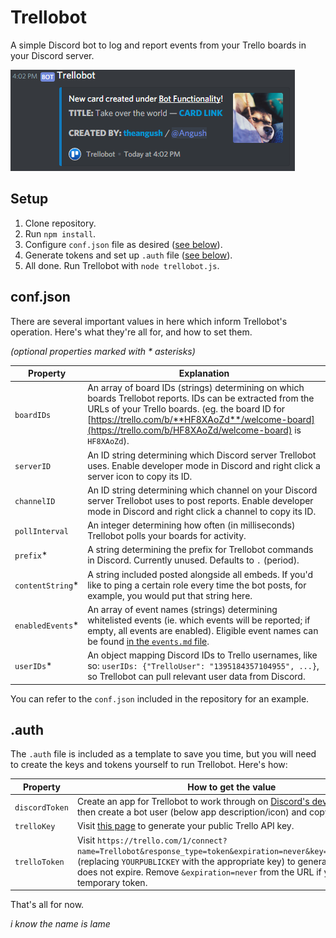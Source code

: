 # Trellobot
A simple Discord bot to log and report events from your Trello boards in your Discord server.

![Image example of Trellobot alert](https://raw.githubusercontent.com/Angush/trellobot/master/example-alert.png "Image example of Trellobot alert")

## Setup
1. Clone repository.
2. Run `npm install`.
3. Configure `conf.json` file as desired ([see below](#confjson)).
4. Generate tokens and set up `.auth` file ([see below](#auth)).
5. All done. Run Trellobot with `node trellobot.js`.

## conf.json
There are several important values in here which inform Trellobot's operation. Here's what they're all for, and how to set them.

*(optional properties marked with * asterisks)*

Property         | Explanation
---------------- | -----------
`boardIDs`       | An array of board IDs (strings) determining on which boards Trellobot reports. IDs can be extracted from the URLs of your Trello boards. (eg. the board ID for [https://trello.com/b/**HF8XAoZd**/welcome-board](https://trello.com/b/HF8XAoZd/welcome-board) is `HF8XAoZd`).
`serverID`       | An ID string determining which Discord server Trellobot uses. Enable developer mode in Discord and right click a server icon to copy its ID.
`channelID`      | An ID string determining which channel on your Discord server Trellobot uses to post reports. Enable developer mode in Discord and right click a channel to copy its ID.
`pollInterval`   | An integer determining how often (in milliseconds) Trellobot polls your boards for activity. 
`prefix`*        | A string determining the prefix for Trellobot commands in Discord. Currently unused. Defaults to `.` (period).
`contentString`* | A string included posted alongside all embeds. If you'd like to ping a certain role every time the bot posts, for example, you would put that string here.
`enabledEvents`* | An array of event names (strings) determining whitelisted events (ie. which events will be reported; if empty, all events are enabled). Eligible event names can be found [in the `events.md` file](https://github.com/angush/trellobot/blob/master/events.md).
`userIDs`*       | An object mapping Discord IDs to Trello usernames, like so: `userIDs: {"TrelloUser": "1395184357104955", ...}`, so Trellobot can pull relevant user data from Discord.

You can refer to the `conf.json` included in the repository for an example.

## .auth
The `.auth` file is included as a template to save you time, but you will need to create the keys and tokens yourself to run Trellobot. Here's how:

Property       | How to get the value
-------------- | ----------------------
`discordToken` | Create an app for Trellobot to work through on [Discord's developer site](https://discordapp.com/developers/applications/me/create), then create a bot user (below app description/icon) and copy the token.
`trelloKey`    | Visit [this page](https://trello.com/1/appKey/generate) to generate your public Trello API key.
`trelloToken`  | Visit `https://trello.com/1/connect?name=Trellobot&response_type=token&expiration=never&key=YOURPUBLICKEY` (replacing `YOURPUBLICKEY` with the appropriate key) to generate a token that does not expire. Remove `&expiration=never` from the URL if you'd prefer a temporary token.

That's all for now.

*i know the name is lame*